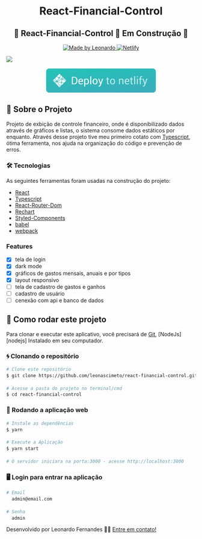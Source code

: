 <h1 align="center">
React-Financial-Control
</h1>

<h2 align="center">
🚧 React-Financial-Control  🚀 Em Construção 🚧
</h2>
<p align="center">
  <a href="https://www.linkedin.com/in/leonascimentopro/">
      <img alt="Made by Leonardo" src="https://img.shields.io/badge/Made%20By-Leonardo%20Fernandes-blue">
  </a>
  <a target="_blank" href="https://react-financial-control.netlify.app/">
    <img alt="Netlify" src="https://api.netlify.com/api/v1/badges/534d0639-5a3a-43ae-b699-f3e7fc31113e/deploy-status">
  </a>
</p>

<img src=".github/gif-readme.gif">

<div align="center">

<a target="_blank" href="https://react-financial-control.netlify.app/"><img alt="netlify" src=".github/netlify.svg" ></img></a>

</div>

## 🚀 Sobre o Projeto

Projeto de exbição de controle financeiro, onde é disponibilizado dados através de gráficos e listas, o sistema consome dados estáticos por enquanto. 
Através desse projeto tive meu primeiro cotato com [Typescript](https://www.typescriptlang.org/), ótima ferramenta, nos ajuda na organização do código e prevenção de erros.

### 🛠 Tecnologias

As seguintes ferramentas foram usadas na construção do projeto:

- [React](https://pt-br.reactjs.org/)
- [Typescript](https://www.typescriptlang.org/)
- [React-Router-Dom](https://v5.reactrouter.com/web/guides/quick-start)
- [Rechart](https://recharts.org/en-US/)
- [Styled-Components](https://styled-components.com/)
- [babel](https://babeljs.io/)
- [webpack](https://webpack.js.org/)

### Features

- [x] tela de login
- [x] dark mode
- [x] gráficos de gastos mensais, anuais e por tipos
- [x] layout responsivo
- [ ] tela de cadastro de gastos e ganhos
- [ ] cadastro de usuário
- [ ] cenexão com api e banco de dados

## 🚀 Como rodar este projeto

Para clonar e executar este aplicativo, você precisará de [Git](https://git-scm.com), [NodeJs][nodejs] Instalado em seu computador.

### 🌀 Clonando o repositório

```bash
# Clone este repositório
$ git clone https://github.com/leonascimeto/react-financial-control.git

# Acesse a pasta do projeto no terminal/cmd
$ cd react-financial-control
```

### 🧭 Rodando a aplicação web

```bash
# Instale as dependências
$ yarn

# Execute a Aplicação
$ yarn start

# O servidor iniciara na porta:3000 - acesse http://localhost:3000

```

### 🖥️ Login para entrar na aplicação

```bash
# Email
  admin@email.com

# Senha
  admin

```

Desenvolvido por Leonardo Fernandes 👨‍💻 [Entre em contato!](https://www.linkedin.com/in/leonascimentopro/)
